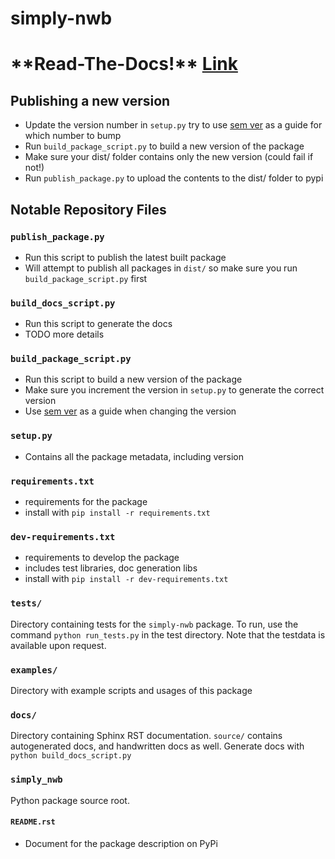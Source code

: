 # simply-nwb

# \*\*Read-The-Docs!\*\* [Link](https://simply-nwb.readthedocs.io/en/latest/index.html)

## Publishing a new version
- Update the version number in `setup.py` try to use [sem ver](https://semver.org/) as a guide for which number to bump
- Run `build_package_script.py` to build a new version of the package
- Make sure your dist/ folder contains only the new version (could fail if not!)
- Run `publish_package.py` to upload the contents to the dist/ folder to pypi

## Notable Repository Files
### `publish_package.py`

- Run this script to publish the latest built package
- Will attempt to publish all packages in `dist/` so make sure you run `build_package_script.py` first

### `build_docs_script.py`

- Run this script to generate the docs
- TODO more details

### `build_package_script.py`

- Run this script to build a new version of the package
- Make sure you increment the version in `setup.py` to generate the correct version
- Use [sem ver](https://semver.org/) as a guide when changing the version

### `setup.py`

- Contains all the package metadata, including version

### `requirements.txt`
- requirements for the package
- install with `pip install -r requirements.txt`

### `dev-requirements.txt`

- requirements to develop the package
- includes test libraries, doc generation libs
- install with `pip install -r dev-requirements.txt`

### `tests/`

Directory containing tests for the `simply-nwb` package. To run, use the 
command `python run_tests.py` in the test directory. Note that the testdata is available upon request.

### `examples/`

Directory with example scripts and usages of this package

### `docs/`

Directory containing Sphinx RST documentation. `source/` contains autogenerated docs, and handwritten docs as well. 
Generate docs with `python build_docs_script.py` 

### `simply_nwb`

Python package source root.

#### `README.rst`

- Document for the package description on PyPi